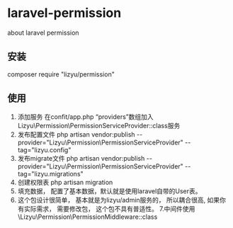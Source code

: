 # laravel-permission
about laravel permission

## 安装
composer require "lizyu/permission"

## 使用
1. 添加服务 在confit/app.php “providers”数组加入 Lizyu\Permission\PermissionServiceProvider::class服务
2. 发布配置文件 php artisan vendor:publish --provider="Lizyu\Permission\PermissionServiceProvider" --tag="lizyu.config"
3. 发布migrate文件 php artisan vendor:publish --provider="Lizyu\Permission\PermissionServiceProvider" --tag="lizyu.migrations"
4. 创建权限表 php artisan migration
5. 填充数据， 配置了基本数据，默认就是使用laravel自带的User表。
6. 这个包设计很简单， 基本就是为lizyu/admin服务的， 所以耦合很高, 如果你有实际需求， 需要修改包， 这个包不具有普适性。
7.中间件使用\Lizyu\Permission\PermissionMiddleware::class
